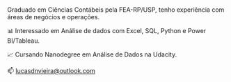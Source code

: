 ###  
Graduado em Ciências Contábeis pela FEA-RP/USP, tenho experiência com áreas de negócios e operações.

📊 Interessado em Análise de dados com Excel, SQL, Python e Power BI/Tableau.

📈 Cursando Nanodegree em Análise de Dados na Udacity. 

📫 lucasdnvieira@outlook.com









<!--
**lucasnvieira/lucasnvieira** is a ✨ _special_ ✨ repository because its `README.md` (this file) appears on your GitHub profile.

Here are some ideas to get you started:

- 🔭 I’m currently working on ...
- 🌱 I’m currently learning ...
- 👯 I’m looking to collaborate on ...
- 🤔 I’m looking for help with ...
- 💬 Ask me about ...
- 📫 How to reach me: ...
- 😄 Pronouns: ...
- ⚡ Fun fact: ...
-->
